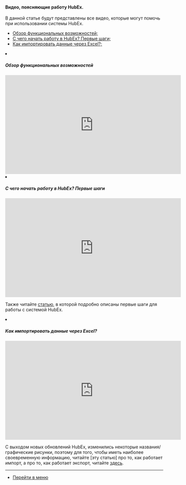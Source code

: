 #### Видео, поясняющие работу HubEx.
В данной статье будут представлены все видео, которые могут помочь при использовании системы HubEx.
<html>
<meta charset="utf-8">
<title>Быстрый переход внутри документа</title>
<ul>
     <li><a href="#hubexhl">Обзор функциональных возможностей;</a></li>
     <li><a href="#firststeps">C чего начать работу в HubEx? Первые шаги;</a></li>
     <li><a href="#excelimport">Как импортировать данные через Excel?;</a></li>    
</ul>
</html>

 <li><h5 id="hubexhl">Обзор функциональных возможностей</h5></li>

<iframe width="560" height="315" src="https://www.youtube.com/embed/SzaRsb_xRX8" frameborder="0" allow="accelerometer; autoplay; encrypted-media; gyroscope; picture-in-picture" allowfullscreen></iframe>

 <li><h5 id="firststeps">C чего начать работу в HubEx? Первые шаги</h5></li>

<iframe width="560" height="315" src="https://www.youtube.com/embed/BJU4AUR2nOU" frameborder="0" allow="accelerometer; autoplay; encrypted-media; gyroscope; picture-in-picture" allowfullscreen></iframe>

Также читайте [статью](http://wiki.hubex.ru/docs/FAQ/RU/user/HubExStepByStep.html), в которой подробно описаны первые шаги для работы с системой HubEx.

 <li><h5 id="excelimport">Как импортировать данные через Excel?</h5></li>

<iframe width="560" height="315" src="https://www.youtube.com/embed/PO71TKcqGBw" frameborder="0" allow="accelerometer; autoplay; encrypted-media; gyroscope; picture-in-picture" allowfullscreen></iframe>

С выходом новых обновлений HubEx, изменились некоторые названия/графические рисунки, поэтому для того, чтобы иметь наиболее своевременную информацию, читайте [эту статью] про то, как работает импорт, а про то, как работает экспорт, читайте [здесь]().
____
- [Перейти в меню](http://wiki.hubex.ru)
